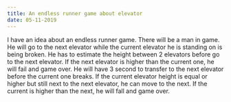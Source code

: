 ```yaml
---
title: An endless runner game about elevator
date: 05-11-2019
---
```

I have an idea about an endless runner game. There will be a man in game. He will go to the next elevator while the current elevator he is standing on is being broken. He has to estimate the height between 2 elevators before go to the next elevator. If the next elevator is higher than the current one, he will fail and game over. He will have 3 second to transfer to the next elevator before the current one breaks. If the current elevator height is equal or higher but still next to the next elevator, he can move to the next. If the current is higher than the next, he will fall and game over.
